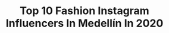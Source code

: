 ---
title: Top 10 Fashion Instagram Influencers In Medellín In 2020
description: >-
  Find top fashion Instagram influencers in Medellín in 2020. Most popular hashtags: #colombia #medellin #fashion #makeup.
platform: Instagram
hits: 42
text_top: See the most popular Instagram accounts on inBeat.
text_bottom: Our platform aggregates 42 Instagram influencers like this in Medellín, Colombia for you to work with.
profiles:
  - username: "paudazzle"
    fullname: >-
      🇵 🇦 🇺 🇩 🇦 🇿 🇿 🇱 🇪
    bio: >-
      👩🏼‍💻ʟɪғᴇsᴛʏʟᴇ/ᴛᴇᴄʜ & ᴠɪᴅᴇᴏɢᴀᴍᴇs 🎮 ɢᴀᴍᴇʀ ᴘʀᴏғᴇsɪᴏɴᴀʟ 👾 ʜᴏsᴛ ᴇɴ @lageekweb 🎙️sᴛʀᴇᴀᴍᴇʀ FB.GG/PauDazzle 🚀sᴘᴏɴsᴏʀ: @speedlogiccomputadores 💚ᴘᴜʙʟɪᴄɪᴅᴀᴅ/ᴅᴍ
    location: "Colombia"
    followers: 53857
    engagement: 114
    commentsToLikes: 0.094028
    id: ck8t93d4smtm30j785mznfiht
    verified: false
    hashtags: "#paudazzle, #cartagena, #photo, #fitness"
  - username: "adrianabolivars"
    fullname: >-
      𝐀𝐃𝐑𝐈𝐀𝐍𝐀 𝐁𝐎𝐋𝐈́𝐕𝐀𝐑 𝐒𝐈𝐌𝐀𝐍𝐂𝐀𝐒
    bio: >-
      𝐕𝐈𝐒𝐈𝐓𝐀 𝐌𝐈 𝐓𝐈𝐄𝐍𝐃𝐀 @dreamsgaiaa |𝗦𝗥𝗜𝗧𝗔 𝗚𝗔𝗩𝗜𝗢𝗧𝗔𝗦 𝟮𝟬𝟭𝟵~𝟮𝟬𝟮𝟬| |𝗥𝗘𝗜𝗡𝗔 𝗗𝗘𝗟 𝗗𝗔𝗧𝗧 𝟮𝟬𝟭𝟵~𝟮𝟬𝟮𝟬| |𝗘𝗦𝗧𝗨𝗗𝗜𝗔𝗡𝗧𝗘 𝗗𝗘 𝗙𝗜𝗡𝗔𝗡𝗭𝗔𝗦 𝗬 𝗡𝗘𝗚𝗢𝗖𝗜𝗢𝗦 𝗜𝗡𝗧𝗘𝗥𝗡𝗔𝗖𝗜𝗢𝗡𝗔𝗟𝗘𝗦| 🇨🇴
    location: "Colombia"
    followers: 13172
    engagement: 1118
    commentsToLikes: 0.806961
    id: ck6tyzmpf6seb0j71n7ulzmwa
    verified: false
    hashtags: "#colombia, #mexico, #usa, #europe"
  - username: "isabelvesga"
    fullname: >-
      Isabel Vesga
    bio: >-
      Fashion Designer | Content creator @elementumdesign @itsmariavesga Colombiana
    location: "Colombia"
    followers: 9419
    engagement: 363
    commentsToLikes: 0.034217
    id: ck8tcsh2n0i9l0j78rd38d8tm
    verified: false
    hashtags: "#travelphotography, #travel, #fashion, #colombians"
  - username: "dahyana_ospina26"
    fullname: >-
      Dahyana
    bio: >-
      📍Medellin 🇨🇴 - Boston 🇺🇸 📚Negocios internacionales UdeM 📈Publicidad al DM 📥 ✈️Mi pasión 🌎
    location: "Colombia"
    followers: 41156
    engagement: 374
    commentsToLikes: 0.050503
    id: ckap73egbigs80i786l4anqws
    verified: false
    hashtags: "#party, #viral, #reel, #lol"
  - username: "david_artpe"
    fullname: >-
      David Peñalver Art
    bio: >-
      Studygram/ Letras Bonitas “Que todo lo que respire alabe a Dios" Usa mi hashtag #David_artp Suscríbete a mi canal de YouTube:💖
    location: "Colombia"
    followers: 25229
    engagement: 1006
    commentsToLikes: 0.375321
    id: ck6tny43sb1al0j712gnsb9rm
    verified: false
    hashtags: "#apunteslindos, #studynotes, #brushlettering, #letteringnewbie"
  - username: "malejagarciagarcia"
    fullname: >-
      🌎✈️ ᗰᗩᒪᗴᒎᗩ ★·.·´¯
    bio: >-
      ᗰᗴᗪᎥᑕᎥᑎᗩ ᗰᎥ ᑭᖇᗝᖴᗴᔕᎥóᑎ, ᑕᗝᗰᗴᖇ ᗴᔕ ᗰᎥ ᑭᗩᔕᎥóᑎ🥩🍔🍱😻 cση нαмвяε ∂ε мυη∂σ, vιvαη ℓσs vιαנεs!!! 🚀🌎 #CosaRicaCosaBuenaCosaBienHecha 📍Medellin, Colombia 🇨🇴
    location: "Colombia"
    followers: 146797
    engagement: 275
    commentsToLikes: 0.079250
    id: ckap5ykkgdpi10i78wxampujs
    verified: false
    hashtags: "#picofthedays, #domiciliosmedellin, #colombianas, #picoftheday"
  - username: "soylatatag"
    fullname: >-
      Tatiana Gómez♈
    bio: >-
      MODELO /CURVY 🇨🇴 Med/ fashion 2019 #bodypositive AMA VIVE Y GOZA🏖️🌍
    location: "Colombia"
    followers: 11853
    engagement: 429
    commentsToLikes: 0.077408
    id: ck6ub52rj7igi0j71bu2x6lo5
    verified: false
    hashtags: "#tendencia, #santamarta, #fotoarte, #curvy"
  - username: "manueladuque1"
    fullname: >-
      🌞MANUELA
    bio: >-
      •Founder @euphoria.mde •Family @technoclub_ •manueladuquem1@gmail.com •Medellín, Colombia
    location: "Colombia"
    followers: 89829
    engagement: 371
    commentsToLikes: 0.016042
    id: ckap23z4rx9p00i78g9xmyrhg
    verified: false
    hashtags: "#fashion, #reels, #instareel, #sunset"
  - username: "brigituks"
    fullname: >-
      ☆ Brigita Maldutytė ☆ ♊️
    bio: >-
      ѕтυ∂єит / ℓιтнυαиιαимσ∂єℓ _ #supermodels.lt 👠 📍 Medellín, Colombia 🇨🇴 with @iamincover
    location: "Colombia"
    followers: 10814
    engagement: 357
    commentsToLikes: 0.039354
    id: ck0ude8giiy7a0i19zhg7dm27
    verified: false
    hashtags: "#sabaneta, #friday, #nature, #happy"
  - username: "photography_jed"
    fullname: >-
      Juan Esteban Echeverri
    bio: >-
      °Fotografo 📷📷📸 °Juan Esteban Echeverri Medellin🇨🇴Colombia #fotógrafo #medellin #Modelos #moda #mujeresvalientes
    location: "Colombia"
    followers: 30419
    engagement: 100
    commentsToLikes: 0.006196
    id: ck55onr8b8qoq0i11yupjkp2x
    verified: false
    hashtags: ""
---